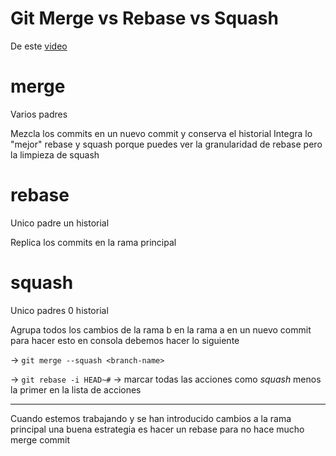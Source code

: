 # Git Merge vs Rebase vs Squash

De este [video](youtube.com/watch?v=HlmZLXMOpEM)

# merge

Varios padres

Mezcla los commits en un nuevo commit y conserva el historial
Integra lo "mejor" rebase y squash porque puedes ver la granularidad de rebase pero la limpieza de squash

# rebase

Unico padre un historial

Replica los commits en la rama principal

# squash

Unico padres 0 historial

Agrupa todos los cambios de la rama b en la rama a en un nuevo commit
para hacer esto en consola debemos hacer lo siguiente

-> `git merge --squash <branch-name>`

-> `git rebase -i HEAD~#`
-> marcar todas las acciones como _squash_ menos la primer en la lista de acciones

---

Cuando estemos trabajando y se han introducido cambios a la rama principal una buena estrategia es hacer un rebase para no hace mucho merge commit
